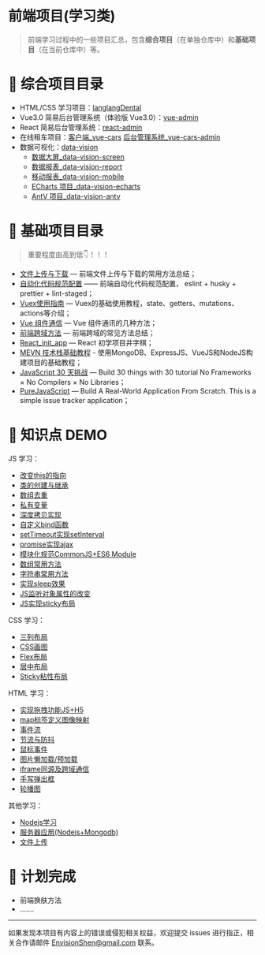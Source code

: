 # 前端项目(学习类)

> 前端学习过程中的一些项目汇总，包含**综合项目**（在单独仓库中）和**基础项目**（在当前仓库中）等。



# 📌 综合项目目录

- HTML/CSS 学习项目：[langlangDental](https://github.com/MrEnvision/langlangDental)
- Vue3.0 简易后台管理系统（体验版 Vue3.0）：[vue-admin](https://github.com/MrEnvision/vue-admin)
- React 简易后台管理系统：[react-admin](https://github.com/MrEnvision/react-admin)
- 在线租车项目：[客户端_vue-cars](https://github.com/MrEnvision/vue-cars)  [后台管理系统_vue-cars-admin](https://github.com/MrEnvision/vue-cars-admin)
- 数据可视化：[data-vision](https://github.com/MrEnvision/data-vision)  
  - [数据大屏_data-vision-screen](https://github.com/MrEnvision/data-vision-screen)
  - [数据报表_data-vision-report](https://github.com/MrEnvision/data-vision-report)
  - [移动报表_data-vision-mobile](https://github.com/MrEnvision/data-vision-mobile)
  - [ECharts 项目_data-vision-echarts](https://github.com/MrEnvision/data-vision-echarts)
  - [AntV 项目_data-vision-antv](https://github.com/MrEnvision/data-vision-antv)



# 📌 基础项目目录

> 重要程度由高到低👇！！！

- [文件上传与下载](./file_upload_download) — 前端文件上传与下载的常用方法总结；
- [自动化代码规范配置](./coding_guide_setting) —— 前端自动化代码规范配置， eslint + husky + prettier + lint-staged；
- [Vuex使用指南](./vuex_tutorial) — Vuex的基础使用教程，state、getters、mutations、actions等介绍；
- [Vue 组件通信](./vue_components_communication) — Vue 组件通讯的几种方法；
- [前端跨域方法](./cross-domain_solutions) — 前端跨域的常见方法总结；
- [React_init_app](react_init_app) — React 初学项目井字棋；
- [MEVN 技术栈基础教程](./MEVN_stack_project) - 使用MongoDB、ExpressJS、VueJS和NodeJS构建项目的基础教程；
- [JavaScript 30 天挑战](./javascript_30days) — Build 30 things with 30 tutorial No Frameworks × No Compilers × No Libraries；
- [PureJavaScript](./pure_javascript) — Build A Real-World Application From Scratch. This is a simple issue tracker application；



# 📌 知识点 DEMO

JS 学习：

- [改变this的指向](./demo_summary/改变this指向/bind_call_apply.js)
- [类的创建与继承](./demo_summary/类创建与继承)
- [数组去重](./demo_summary/数组去重/index.js)
- [私有变量](./demo_summary/私有变量/index.js)
- [深度拷贝实现](./demo_summary/深度拷贝实现/index.js)
- [自定义bind函数](./demo_summary/bind函数实现/index.js)
- [setTimeout实现setInterval](./demo_summary/setTimeout实现setInterval/index.js)
- [promise实现ajax](./demo_summary/promise实现ajax/index.js)
- [模块化规范CommonJS+ES6 Module](./demo_summary/模块化规范)
- [数组常用方法](./demo_summary/数组常用方法/index.js)
- [字符串常用方法](./demo_summary/字符串常用方法/index.js)
- [实现sleep效果](./demo_summary/实现sleep效果/index.js)
- [JS监听对象属性的改变](./demo_summary/JS监听对象属性的改变)
- [JS实现sticky布局](./demo_summary/JS实现sticky布局/)

CSS 学习：

- [三列布局](./demo_summary/三列布局)
- [CSS画图](./demo_summary/CSS画图)
- [Flex布局](./demo_summary/Flex布局)
- [居中布局](./demo_summary/居中布局)
- [Sticky粘性布局](./demo_summary/sticky粘性布局)

HTML 学习：

- [实现拖拽功能JS+H5](./demo_summary/实现拖拽功能)
- [map标签定义图像映射](./demo_summary/map标签定义图像映射/index.html)
- [事件流](./demo_summary/事件流/index.html)
- [节流与防抖](./demo_summary/节流与防抖)
- [鼠标事件](./demo_summary/鼠标事件)
- [图片懒加载/预加载](./demo_summary/图片懒加载与预加载)
- [iframe同源及跨域通信](./demo_summary/iframe同源及跨域通信)
- [手写弹出框](./demo_summary/手写弹出框/index.html)
- [轮播图](./demo_summary/轮播图)

其他学习：

- [Nodejs学习](./demo_summary/Nodejs学习)
- [服务器应用(Nodejs+Mongodb)](./demo_summary/服务器应用_Nodejs_Mongodb)
- [文件上传](./demo_summary/文件上传)



# 📌 计划完成

- 前端换肤方法
- .......



------

如果发现本项目有内容上的错误或侵犯相关权益，欢迎提交 issues 进行指正，相关合作请邮件 <a href="mailto:EnvisionShen@gmail.com">EnvisionShen@gmail.com </a>联系。

